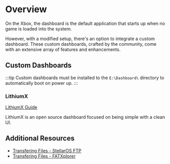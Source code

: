 # Overview
On the Xbox, the dashboard is the default application that starts up when no game is loaded into the system.

However, with a modified setup, there's an option to integrate a custom dashboard. These custom dashboards, crafted by the community, come with an extensive array of features and enhancements.

## Custom Dashboards

:::tip
Custom dashboards must be installed to the ``E:\Dashboard\`` directory to automatically boot on power up.
:::

### LithiumX
[LithiumX Guide](/project-stellar/user-guide/custom-dashboard/lithiumx)

LithiumX is an open source dashboard focused on being simple with a clean UI.

## Additional Resources
* [Transfering Files - StellarOS FTP](/project-stellar/user-guide/xfer-files/ftp)
* [Transfering Files - FATXplorer](/project-stellar/user-guide/xfer-files/fatexplorer)
